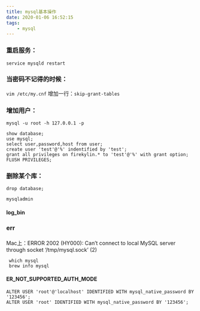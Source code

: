 ```yaml
---
title: mysql基本操作
date: 2020-01-06 16:52:15
tags:
    - mysql
---
```



### 重启服务：
```service mysqld restart```

### 当密码不记得的时候：
```vim /etc/my.cnf```
增加一行：```skip-grant-tables ```

### 增加用户：
```mysql -u root -h 127.0.0.1 -p```
```
show database;
use mysql;
select user,password,host from user;
create user 'test'@'%' indentified by 'test';
grant all privileges on firekylin.* to 'test'@'%' with grant option;
FLUSH PRIVILEGES;
```

### 删除某个库：
```drop database;```


```mysqladmin```


#### log_bin

### err
#### 
Mac上：ERROR 2002 (HY000): Can’t connect to local MySQL server through socket ‘/tmp/mysql.sock’ (2)
```
 which mysql 
 brew info mysql 
```

#### ER_NOT_SUPPORTED_AUTH_MODE
```
ALTER USER 'root'@'localhost' IDENTIFIED WITH mysql_native_password BY '123456';
ALTER USER 'root' IDENTIFIED WITH mysql_native_password BY '123456';
```
